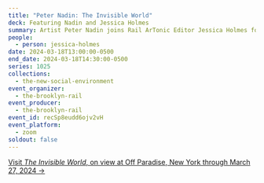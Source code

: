 ```yaml
---
title: "Peter Nadin: The Invisible World"
deck: Featuring Nadin and Jessica Holmes
summary: Artist Peter Nadin joins Rail ArTonic Editor Jessica Holmes for a conversation.
people:
  - person: jessica-holmes
date: 2024-03-18T13:00:00-0500
end_date: 2024-03-18T14:30:00-0500
series: 1025
collections:
  - the-new-social-environment
event_organizer:
  - the-brooklyn-rail
event_producer:
  - the-brooklyn-rail
event_id: recSp8eudd6ojv2vH
event_platform:
  - zoom
soldout: false
---
```

[V﻿isit *The Invisible World*, on view at Off Paradise, New York through March 27, 2024 →](https://offparadise.com/exhibitions/peter-nadin-the-invisible-world/works-15/)